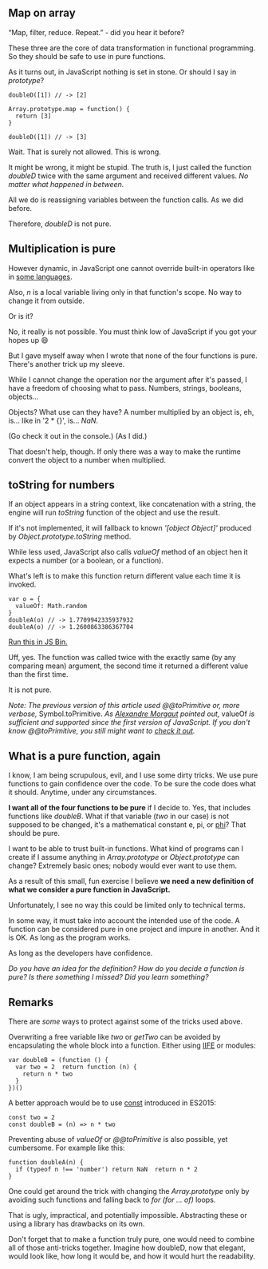 

## Map on array

“Map, filter, reduce. Repeat.” - did you hear it before?


These three are the core of data transformation in functional programming. 
So they should be safe to use in pure functions.

As it turns out, in JavaScript nothing is set in stone. Or should I say in *prototype*?

```
doubleD([1]) // -> [2] 

Array.prototype.map = function() {
  return [3]
} 

doubleD([1]) // -> [3]
```

Wait. That is surely not allowed. This is wrong.

It might be wrong, it might be stupid. 
The truth is, I just called the function *doubleD* twice with the same argument and received different values. 
*No matter what happened in between.*

All we do is reassigning variables between the function calls. 
As we did before.

Therefore, *doubleD* is not pure.

## Multiplication is pure

However dynamic, in JavaScript one cannot override 
built-in operators like in [some languages](<https://stackoverflow.com/a/9745356/1517783>).

Also, *n* is a local variable living only in that function's scope. No way to change it from outside.

Or is it?

No, it really is not possible. You must think low of JavaScript if you got your hopes up 😄

But I gave myself away when I wrote that none of the four functions is pure. 
There's another trick up my sleeve.


While I cannot change the operation nor the argument after it's passed, 
I have a freedom of choosing what to pass.
Numbers, strings, booleans, objects…

Objects? What use can they have? A number multiplied by an object is, eh, is… like in '2 * {}', is… *NaN*. 

(Go check it out in the console.) (As I did.)

That doesn't help, though. If only there was a way to make the runtime convert the object to a number when multiplied.

## toString for numbers

If an object appears in a string context, like concatenation with a string, 
the engine will run *toString* function of the object and use the result. 


If it's not implemented, it will fallback to known *'[object Object]'* produced by *Object.prototype.toString* method.

While less used, JavaScript also calls *valueOf* method of an object 
hen it expects a number (or a boolean, or a function). 


What's left is to make this function return different value each time it is invoked.

```
var o = {
  valueOf: Math.random
} 
doubleA(o) // -> 1.7709942335937932 
doubleA(o) // -> 1.2600863386367704
```

[Run this in JS Bin.](<http://jsbin.com/lojupas/edit?js,console>)


Uff, yes. The function was called twice with the exactly same (by any comparing mean) argument, 
the second time it returned a different value than the first time. 

It is not pure.



*Note: The previous version of this article used @@toPrimitive or, more verbose,* Symbol.toPrimitive.
*As [Alexandre Morgaut](<https://medium.com/@amorgaut>) pointed out,* valueOf *is sufficient and supported since the first version of JavaScript. If you don't know @@toPrimitive, you still might want to [check it out](<https://developer.mozilla.org/en-US/docs/Web/JavaScript/Reference/Global_Objects/Symbol/toPrimitive>).*




## What is a pure function, again

I know, I am being scrupulous, evil, and I use some dirty tricks. 
We use pure functions to gain confidence over the code. 
To be sure the code does what it should. Anytime, under any circumstances.


**I want all of the four functions to be pure** if I decide to. Yes, that includes functions like *doubleB*. 
What if that variable (*two* in our case) is not supposed to be changed, it's a mathematical constant e, pi, or [phi](<https://en.wikipedia.org/wiki/Golden_ratio>)? 
That should be pure.


I want to be able to trust built-in functions. What kind of programs can I create if 
I assume anything in *Array.prototype* or *Object.prototype* can change? Extremely basic ones; nobody would ever want to use them.

As a result of this small, fun exercise I believe **we need a new definition of what we consider a pure function in JavaScript.** 

Unfortunately, I see no way this could be limited only to technical terms.


In some way, it must take into account the intended use of the code. 
A function can be considered pure in one project and impure in another. 
And it is OK. As long as the program works.


As long as the developers have confidence.

*Do you have an idea for the definition? 
How do you decide a function is pure? 
Is there something I missed? Did you learn something?*


## Remarks

There are *some* ways to protect against some of the tricks used above.

Overwriting a free variable like *two* or *getTwo* can be avoided by encapsulating the whole block into a function.
Either using [IIFE](<https://en.wikipedia.org/wiki/Immediately-invoked_function_expression>) or modules:


```
var doubleB = (function () {
  var two = 2  return function (n) {
    return n * two
  }
})()
```

A better approach would be to use [const](<https://developer.mozilla.org/en-US/docs/Web/JavaScript/Reference/Statements/const>) introduced in ES2015:


```
const two = 2
const doubleB = (n) => n * two
```

Preventing abuse of *valueOf* or *@@toPrimitive* is also possible, yet cumbersome. For example like this:

```
function doubleA(n) {
  if (typeof n !== 'number') return NaN  return n * 2
}
```

One could get around the trick with changing the *Array.prototype* only by avoiding such functions 
and falling back to *for (for … of)* loops.


That is ugly, impractical, and potentially impossible. 
Abstracting these or using a library has drawbacks on its own.


Don't forget that to make a function truly pure, one would need to combine all of those anti-tricks together. 
Imagine how doubleD, now that elegant, would look like, how long it would be, and how it would hurt the readability.
